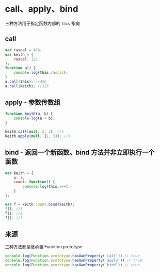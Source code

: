 # call、apply、bind

三种方法用于指定函数内部的 `this` 指向

## call

```js
var rascal = 456;
var keith = {
    rascal: 123
};
function a() {
    console.log(this.rascal);
}
a.call(this); //456
a.call(keith); //123
```

## apply - 参数传数组

```js
function keith(a, b) {
    console.log(a + b);
}

keith.call(null, 2, 3); //5
keith.apply(null, [2, 3]); //5
```

## bind - 返回一个新函数。bind 方法并非立即执行一个函数

```js
var keith = {
    a: 1,
    count: function() {
        console.log(this.a++);
    }
};

var f = keith.count.bind(keith);
f(); //1
f(); //2
f(); //3
```

## 来源

三种方法都是继承自 Function.prototype

```js
console.log(Function.prototype.hasOwnProperty('call')) // true
console.log(Function.prototype.hasOwnProperty('apply')) // true
console.log(Function.prototype.hasOwnProperty('bind')) // true
```
